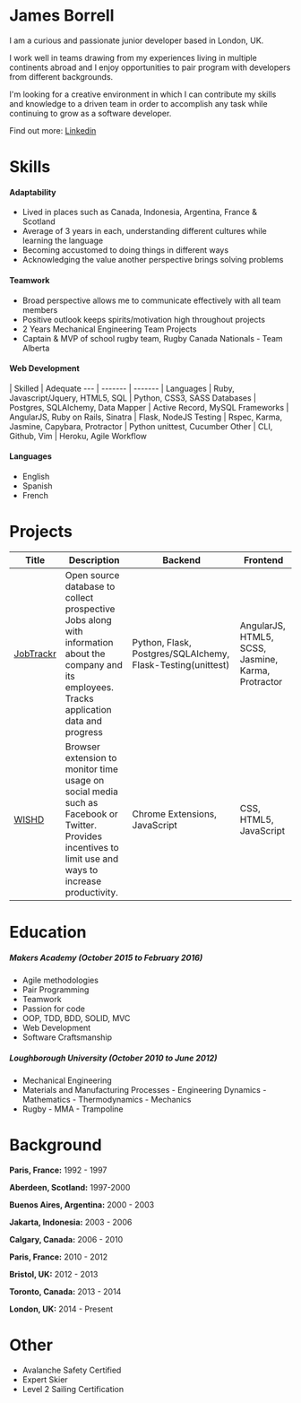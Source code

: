 James Borrell
=============
I am a curious and passionate junior developer based in London, UK.

I work well in teams drawing from my experiences living in multiple continents abroad and I enjoy opportunities to pair program with developers from different backgrounds.

I'm looking for a creative environment in which I can contribute my skills and knowledge to a driven team in order to accomplish any task while continuing to grow as a software developer.

Find out more: [Linkedin](https://uk.linkedin.com/in/james-borrell-2281b1116)

Skills
======
#### Adaptability
 - Lived in places such as Canada, Indonesia, Argentina, France & Scotland
 - Average of 3 years in each, understanding different cultures while learning the language
 - Becoming accustomed to doing things in different ways
 - Acknowledging the value another perspective brings solving problems

#### Teamwork
 - Broad perspective allows me to communicate effectively with all team members
 - Positive outlook keeps spirits/motivation high throughout projects
 - 2 Years Mechanical Engineering Team Projects
 - Captain & MVP of school rugby team, Rugby Canada Nationals - Team Alberta

#### Web Development
 | Skilled | Adequate
--- | ------- | ------- |
Languages | Ruby, Javascript/Jquery, HTML5, SQL | Python, CSS3, SASS
Databases | Postgres, SQLAlchemy, Data Mapper | Active Record, MySQL
Frameworks | AngularJS, Ruby on Rails, Sinatra | Flask, NodeJS
Testing | Rspec, Karma, Jasmine, Capybara, Protractor | Python unittest, Cucumber
Other | CLI, Github, Vim | Heroku, Agile Workflow

#### Languages
 - English
 - Spanish
 - French

 Projects
 =========
 Title | Description | Backend | Frontend
 ----- | ----------- | ------- | --------
 [JobTrackr](https://github.com/JBorrell/Job_Trackr.git) | Open source database to collect prospective Jobs along with information about the company and its employees. Tracks application data and progress | Python, Flask, Postgres/SQLAlchemy, Flask-Testing(unittest) | AngularJS, HTML5, SCSS, Jasmine, Karma, Protractor
 [WISHD](https://github.com/JBorrell/WISHD.git) | Browser extension to monitor time usage on social media such as Facebook or Twitter. Provides incentives to limit use and ways to increase productivity. | Chrome Extensions, JavaScript | CSS, HTML5, JavaScript

Education
=========

##### **Makers Academy** (October 2015 to February 2016)

- Agile methodologies
- Pair Programming
- Teamwork
- Passion for code
- OOP, TDD, BDD, SOLID, MVC
- Web Development
- Software Craftsmanship

##### **Loughborough University** (October 2010 to June 2012)

- Mechanical Engineering
- Materials and Manufacturing Processes - Engineering Dynamics - Mathematics - Thermodynamics - Mechanics
- Rugby - MMA - Trampoline

Background
==========

**Paris, France:** 1992 - 1997

**Aberdeen, Scotland:** 1997-2000

**Buenos Aires, Argentina:** 2000 - 2003

**Jakarta, Indonesia:** 2003 - 2006

**Calgary, Canada:** 2006 - 2010

**Paris, France:** 2010 - 2012

**Bristol, UK:** 2012 - 2013

**Toronto, Canada:** 2013 - 2014

**London, UK:** 2014 - Present

Other
======
- Avalanche Safety Certified
- Expert Skier
- Level 2 Sailing Certification
